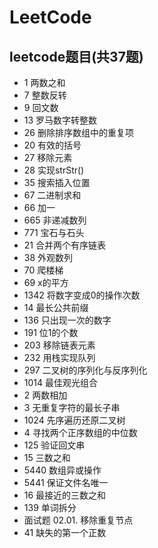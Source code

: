 # LeetCode

## leetcode题目(共37题)

+ 1 两数之和
+ 7 整数反转
+ 9 回文数
+ 13 罗马数字转整数
+ 26 删除排序数组中的重复项
+ 20 有效的括号
+ 27 移除元素
+ 28 实现strStr()
+ 35 搜索插入位置
+ 67 二进制求和
+ 66 加一
+ 665 非递减数列
+ 771 宝石与石头
+ 21 合并两个有序链表
+ 38 外观数列
+ 70 爬楼梯
+ 69 x的平方
+ 1342 将数字变成0的操作次数
+ 14 最长公共前缀
+ 136 只出现一次的数字
+ 191 位1的个数
+ 203 移除链表元素
+ 232 用栈实现队列
+ 297 二叉树的序列化与反序列化
+ 1014 最佳观光组合
+ 2 两数相加
+ 3 无重复字符的最长子串
+ 1024 先序遍历还原二叉树
+ 4 寻找两个正序数组的中位数
+ 125 验证回文串
+ 15 三数之和
+ 5440 数组异或操作
+ 5441 保证文件名唯一
+ 16 最接近的三数之和
+ 139 单词拆分
+ 面试题 02.01. 移除重复节点
+ 41 缺失的第一个正数